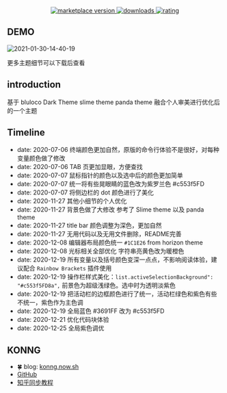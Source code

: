 
<p align="center">
  <!-- marketplace version -->
  <a href="https://marketplace.visualstudio.com/items?itemName=OvO.konng">
    <img alt="marketplace version" src="https://img.shields.io/visual-studio-marketplace/v/OvO.konng?style=for-the-badge">
  </a>
  <!-- downloads -->
  <a href="https://marketplace.visualstudio.com/items?itemName=OvO.konng">
    <img alt="downloads" src="https://img.shields.io/visual-studio-marketplace/azure-devops/installs/total/OvO.konng?style=for-the-badge">
  </a>
  <!-- rating -->
  <a href="https://marketplace.visualstudio.com/items?itemName=OvO.konng">
    <img alt="rating" src="https://img.shields.io/visual-studio-marketplace/stars/OvO.konng?maxAge=86400&style=for-the-badge&labelColor=1C1E26&color=F7B3A1">
    
  </a>
</p>

## DEMO

![2021-01-30-14-40-19](https://raw.githubusercontent.com/fengwei2002/Pictures_02/master/img/2021-01-30-14-40-19.png)

更多主题细节可以下载后查看

## introduction

基于 bluloco Dark Theme slime theme panda theme 融合个人审美进行优化后的一个主题

## Timeline

- date: 2020-07-06 终端颜色更加自然，原版的命令行体验不是很好，对每种变量颜色做了修改
- date: 2020-07-06 TAB 页更加显眼，方便查找
- date: 2020-07-07 鼠标指针的颜色以及选中后的颜色更加简单
- date: 2020-07-07 统一将有些晃眼睛的蓝色改为紫罗兰色 #c553f5FD
- date: 2020-07-07 将侧边栏的 dot 颜色进行了美化
- date: 2020-11-27 其他小细节的个人优化
- date: 2020-11-27 背景色做了大修改 参考了 Slime theme 以及 panda theme
- date: 2020-11-27 title bar 颜色调整为深色，更加自然
- date: 2020-11-27 无用代码以及无用文件删除，README完善
- date: 2020-12-08 编辑器布局颜色统一 `#1C1E26`  from horizon theme
- date: 2020-12-08 光标相关全部优化 字符串亮黄色改为暖橙色
- date: 2020-12-19 所有变量以及括号颜色变深一点点，不影响阅读体验，建议配合 `Rainbow Brackets` 插件使用
- date: 2020-12-19 操作栏样式美化：`list.activeSelectionBackground": "#c553f5FD8a",` 前景色为超级浅绿色。选中时为透明淡紫色
- date: 2020-12-19 把活动栏的边框颜色进行了统一，活动栏绿色和紫色有些不统一，紫色作为主色调
- date: 2020-12-19 全局蓝色 #3691FF 改为 #c553f5FD
- date: 2020-12-21 优化代码块体验
- date: 2020-12-25 全局紫色调优 


## KONNG

- 🍀 blog: [konng.now.sh](https://konng.now.sh)
- [GitHub](https://github.com/fengwei2002/vscode-theme-KONNG)
- [知乎同步教程](https://zhuanlan.zhihu.com/p/157288300)

